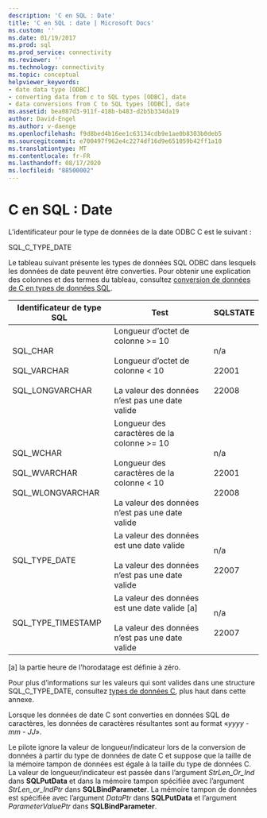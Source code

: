 ```yaml
---
description: 'C en SQL : Date'
title: 'C en SQL : date | Microsoft Docs'
ms.custom: ''
ms.date: 01/19/2017
ms.prod: sql
ms.prod_service: connectivity
ms.reviewer: ''
ms.technology: connectivity
ms.topic: conceptual
helpviewer_keywords:
- date data type [ODBC]
- converting data from c to SQL types [ODBC], date
- data conversions from C to SQL types [ODBC], date
ms.assetid: bea087d3-911f-418b-b483-d2b5b334da19
author: David-Engel
ms.author: v-daenge
ms.openlocfilehash: f9d8bed4b16ee1c63134cdb9e1ae0b8303b0deb5
ms.sourcegitcommit: e700497f962e4c2274df16d9e651059b42ff1a10
ms.translationtype: MT
ms.contentlocale: fr-FR
ms.lasthandoff: 08/17/2020
ms.locfileid: "88500002"
---
```

# <a name="c-to-sql-date"></a>C en SQL : Date
L’identificateur pour le type de données de la date ODBC C est le suivant :  
  
 SQL_C_TYPE_DATE  
  
 Le tableau suivant présente les types de données SQL ODBC dans lesquels les données de date peuvent être converties. Pour obtenir une explication des colonnes et des termes du tableau, consultez [conversion de données de C en types de données SQL](../../../odbc/reference/appendixes/converting-data-from-c-to-sql-data-types.md).  
  
|Identificateur de type SQL|Test|SQLSTATE|  
|-------------------------|----------|--------------|  
|SQL_CHAR<br /><br /> SQL_VARCHAR<br /><br /> SQL_LONGVARCHAR|Longueur d’octet de colonne >= 10<br /><br /> Longueur d’octet de colonne < 10<br /><br /> La valeur des données n’est pas une date valide|n/a<br /><br /> 22001<br /><br /> 22008|  
|SQL_WCHAR<br /><br /> SQL_WVARCHAR<br /><br /> SQL_WLONGVARCHAR|Longueur des caractères de la colonne >= 10<br /><br /> Longueur des caractères de la colonne < 10<br /><br /> La valeur des données n’est pas une date valide|n/a<br /><br /> 22001<br /><br /> 22008|  
|SQL_TYPE_DATE|La valeur des données est une date valide<br /><br /> La valeur des données n’est pas une date valide|n/a<br /><br /> 22007|  
|SQL_TYPE_TIMESTAMP|La valeur des données est une date valide [a]<br /><br /> La valeur des données n’est pas une date valide|n/a<br /><br /> 22007|  
  
 [a] la partie heure de l’horodatage est définie à zéro.  
  
 Pour plus d’informations sur les valeurs qui sont valides dans une structure SQL_C_TYPE_DATE, consultez [types de données C](../../../odbc/reference/appendixes/c-data-types.md), plus haut dans cette annexe.  
  
 Lorsque les données de date C sont converties en données SQL de caractères, les données de caractères résultantes sont au format «*yyyy* - *mm* - *JJ*».  
  
 Le pilote ignore la valeur de longueur/indicateur lors de la conversion de données à partir du type de données de date C et suppose que la taille de la mémoire tampon de données est égale à la taille du type de données C. La valeur de longueur/indicateur est passée dans l’argument *StrLen_Or_Ind* dans **SQLPutData** et dans la mémoire tampon spécifiée avec l’argument *StrLen_or_IndPtr* dans **SQLBindParameter**. La mémoire tampon de données est spécifiée avec l’argument *DataPtr* dans **SQLPutData** et l’argument *ParameterValuePtr* dans **SQLBindParameter**.
